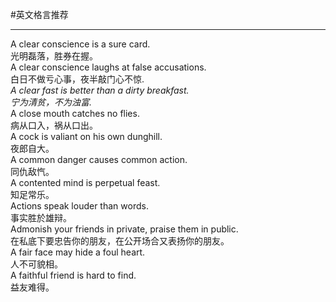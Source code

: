 #英文格言推荐

---

A clear conscience is a sure card.  
光明磊落，胜券在握。  
A clear conscience laughs at false accusations.  
白日不做亏心事，夜半敲门心不惊.  
*A clear fast is better than a dirty breakfast.*  
*宁为清贫，不为浊富.*  
A close mouth catches no flies.  
病从口入，祸从口出。   
A cock is valiant on his own dunghill.  
夜郎自大。   
A common danger causes common action.  
同仇敌忾。   
A contented mind is perpetual feast.  
知足常乐。  
Actions speak louder than words.  
事实胜於雄辩。  
Admonish your friends in private, praise them in public.  
在私底下要忠告你的朋友，在公开场合又表扬你的朋友。  
A fair face may hide a foul heart.  
人不可貌相。   
A faithful friend is hard to find.  
益友难得。   
